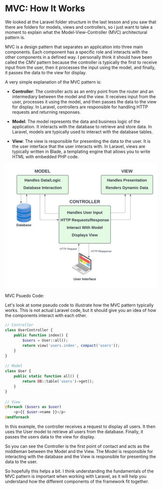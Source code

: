 # MVC: How It Works

We looked at the Laravel folder structure in the last lesson and you saw that there are folders for models, views and controllers, so i just want to take a moment to explain what the Model-View-Controller (MVC) architectural pattern is.

MVC is a design pattern that separates an application into three main components. Each component has a specific role and interacts with the other components in a defined way. I personally think it should have been called the CMV pattern because the controller is typically the first to receive input from the user, then it processes the input using the model, and finally, it passes the data to the view for display.

A very simple explanation of the MVC pattern is:

- **Controller**: The controller acts as an entry point from the router and an intermediary between the model and the view. It receives input from the user, processes it using the model, and then passes the data to the view for display. In Laravel, controllers are responsible for handling HTTP requests and returning responses.

- **Model**: The model represents the data and business logic of the application. It interacts with the database to retrieve and store data. In Laravel, models are typically used to interact with the database tables.

- **View**: The view is responsible for presenting the data to the user. It is the user interface that the user interacts with. In Laravel, views are typically written in Blade, a templating engine that allows you to write HTML with embedded PHP code.

<img src="../images/MVC.png" />

MVC Psuedo Code:

Let's look at some pseudo code to illustrate how the MVC pattern typically works. This is not actual Laravel code, but it should give you an idea of how the components interact with each other.

```php
// Controller
class UserController {
    public function index() {
        $users = User::all();
        return view('users.index', compact('users'));
    }
}

// Model
class User {
    public static function all() {
        return DB::table('users')->get();
    }
}

// View
@foreach ($users as $user)
    <p>{{ $user->name }}</p>
@endforeach
```

In this example, the controller receives a request to display all users. It then uses the User model to retrieve all users from the database. Finally, it passes the users data to the view for display.

So you can see the Controller is the first point of contact and acts as the middleman between the Model and the View. The Model is responsible for interacting with the database and the View is responsible for presenting the data to the user.

So hopefully this helps a bit. I think understanding the fundamentals of the MVC pattern is important when working with Laravel, as it will help you understand how the different components of the framework fit together.
